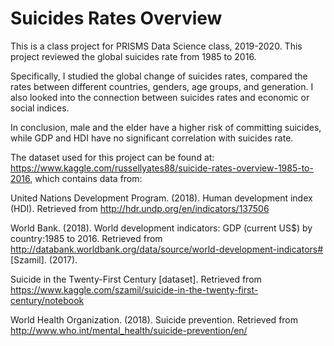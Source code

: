 # Suicides Rates Overview
This is a class project for PRISMS Data Science class, 2019-2020. This project reviewed the global suicides rate from 1985 to 2016. 

Specifically, I studied the global change of suicides rates, compared the rates between different countries, genders, age groups, and generation. I also looked into the connection between suicides rates and economic or social indices. 

In conclusion, male and the elder have a higher risk of committing suicides, while GDP and HDI have no significant correlation with suicides rate.


The dataset used for this project can be found at: https://www.kaggle.com/russellyates88/suicide-rates-overview-1985-to-2016, which contains data from:

United Nations Development Program. (2018). Human development index (HDI). Retrieved from http://hdr.undp.org/en/indicators/137506

World Bank. (2018). World development indicators: GDP (current US$) by country:1985 to 2016. Retrieved from http://databank.worldbank.org/data/source/world-development-indicators#
[Szamil]. (2017). 

Suicide in the Twenty-First Century [dataset]. Retrieved from https://www.kaggle.com/szamil/suicide-in-the-twenty-first-century/notebook

World Health Organization. (2018). Suicide prevention. Retrieved from http://www.who.int/mental_health/suicide-prevention/en/
